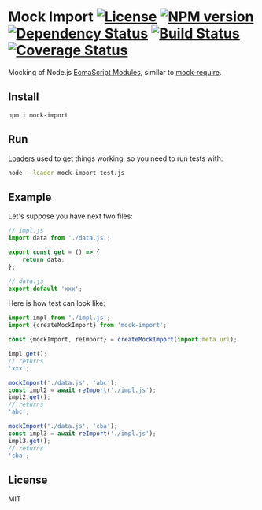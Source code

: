 # Mock Import [![License][LicenseIMGURL]][LicenseURL] [![NPM version][NPMIMGURL]][NPMURL] [![Dependency Status][DependencyStatusIMGURL]][DependencyStatusURL] [![Build Status][BuildStatusIMGURL]][BuildStatusURL] [![Coverage Status][CoverageIMGURL]][CoverageURL]

[NPMIMGURL]: https://img.shields.io/npm/v/mock-import.svg?style=flat
[DependencyStatusIMGURL]: https://img.shields.io/david/coderaiser/mock-import.svg?style=flat
[BuildStatusURL]: https://github.com/coderaiser/mock-import/actions?query=workflow%3A%22Node+CI%22 "Build Status"
[BuildStatusIMGURL]: https://github.com/coderaiser/mock-import/workflows/Node%20CI/badge.svg
[LicenseIMGURL]: https://img.shields.io/badge/license-MIT-317BF9.svg?style=flat
[NPMURL]: https://npmjs.org/package/mock-import "npm"
[DependencyStatusURL]: https://david-dm.org/coderaiser/mock-import "Dependency Status"
[LicenseURL]: https://tldrlegal.com/license/mit-license "MIT License"
[CoverageURL]: https://coveralls.io/github/coderaiser/mock-import?branch=master
[CoverageIMGURL]: https://coveralls.io/repos/coderaiser/mock-import/badge.svg?branch=master&service=github

Mocking of Node.js [EcmaScript Modules](https://nodejs.org/api/esm.html#esm_modules_ecmascript_modules), similar to [mock-require](https://github.com/boblauer/mock-require).

## Install

`npm i mock-import`

## Run

[Loaders](https://nodejs.org/api/esm.html#esm_loaders) used to get things working, so you need to run tests with:

```sh
node --loader mock-import test.js
```

## Example

Let's suppose you have next two files:

```js
// impl.js
import data from './data.js';

export const get = () => {
    return data;
};
```

```js
// data.js
export default 'xxx';
```

Here is how test can look like:

```js
import impl from './impl.js';
import {createMockImport} from 'mock-import';

const {mockImport, reImport} = createMockImport(import.meta.url);

impl.get();
// returns
'xxx';

mockImport('./data.js', 'abc');
const impl2 = await reImport('./impl.js');
impl2.get();
// returns
'abc';

mockImport('./data.js', 'cba');
const impl3 = await reImport('./impl.js');
impl3.get();
// returns
'cba';
```

## License

MIT


